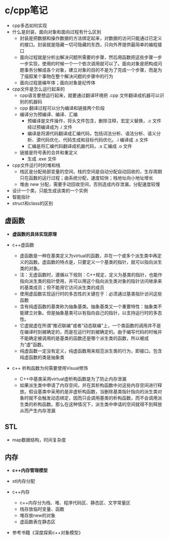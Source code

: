 # c/cpp笔记

* cpp多态如何实现
* 什么是封装，面向对象和面向过程有什么区别
  * 封装是把数据和操作数据的方法绑定起来，对数据的访问只能通过已定义的接口。封装就是隐藏一切可隐藏的东西，只向外界提供最简单的编程接口
  * 面向过程就是分析出解决问题所需要的步骤，然后用函数把这些步骤一步一步实现，使用的时候一个一个依次调用就可以了。面向对象是把构成问题事务分解成各个对象，建立对象的目的不是为了完成一个步骤，而是为了描叙某个事物在整个解决问题的步骤中的行为
  * 面向过程是编年体；面向对象是纪传体
* cpp文件是怎么运行起来的
  * cpp语言要想运行起来，就要通过翻译环境把 .cpp 文件翻译成机器可以识别的机器码
  * cpp 翻译过程可以分为编译和链接两个阶段
  * 编译分为预编译、编译、汇编
    * 预编译是文件操作，将头文件包含，删除注释，宏定义替换，.c 文件经过预编译成为 .i 文件
    * 编译是将源代码翻译成汇编代码，包括词法分析、语法分析、语义分析、源代码优化、代码生成和目标代码优化。.i 编译成 .s 文件
    * 汇编是将汇编代码翻译成机器代码，.s 汇编成 .o 文件
  * 链接是符号表的合并和重定义
    * 生成 .exe 文件
* cpp文件运行时的堆和栈
  * 栈区是分配局部变量的空间，栈的空间是自动分配自动回收的，生存周期只在函数的运行过程；由系统分配，速度较快；栈地址向小地址增长
  * 堆由 new 分配，需要手动回收空间，否则造成内存泄漏，分配速度较慢
* 设计一个类，只能生成该类的一个实例
* 智能指针
* struct和class的区别

## 虚函数

* **虚函数的具体实现原理**
* c++虚函数
  * 虚函数是一种在基类定义为virtual的函数，并在一个或多个派生类中再定义的函数。虚函数的特点是，只要定义一个基类的指针，就可以指向派生类的对象。
  * 注：无虚函数时，遵循以下规则：C++规定，定义为基类的指针，也能作指向派生类的指针使用，并可以用这个指向派生类对象的指针访问继承来的基类成员；但不能用它访问派生类的成员
  * 使用虚函数实现运行时的多态性的关键在于：必须通过基类指针访问这些函数
  * 含有纯虚函数的基类称为抽象基类。抽象基类又一个重要特性：抽象类不能建立对象。但是抽象基类可以有指向自己的指针，以支持运行时的多态性。
  * 它虚就虚在所谓“推迟联编”或者“动态联编”上，一个类函数的调用并不是在编译时刻被确定的，而是在运行时刻被确定的。由于编写代码的时候并不能确定被调用的是基类的函数还是哪个派生类的函数，所以被成为“虚”函数。
  * 纯虚函数一定没有定义，纯虚函数用来规范派生类的行为，即接口。包含纯虚函数的类是抽象类

* c++ 析构函数为何需要使用Visual修饰
  * C++中基类采用virtual虚析构函数是为了防止内存泄漏
  * 如果派生类中申请了内存空间，并在其析构函数中对这些内存空间进行释放。假设基类中采用的是非虚析构函数，当删除基类指针指向的派生类对象时就不会触发动态绑定，因而只会调用基类的析构函数，而不会调用派生类的析构函数。那么在这种情况下，派生类中申请的空间就得不到释放从而产生内存泄漏

## STL

* map数据结构，时间复杂度

## 内存

* **c++内存管理模型**
* stl内存分配
* c++内存
  * c++内存分为栈、堆、程序代码区、静态区、文字常量区
  * 栈存放临时变量、函数
  * 堆存放new的对象
  * 虚函数表在静态区

* 参考书籍《深度探索c++对象模型》